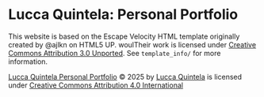 # Lucca Quintela: Personal Portfolio

This website is based on the Escape Velocity HTML template originally created by @ajlkn on HTML5 UP. 
woulTheir work is licensed under [Creative Commons Attribution 3.0 Unported](https://creativecommons.org/licenses/by/3.0/).
See `template_info/` for more information.

[Lucca Quintela Personal Portfolio](https://github.com/LuccaQuintela/LuccaQuintela.github.io) © 2025 by [Lucca Quintela](https://github.com/LuccaQuintela) is licensed under [Creative Commons Attribution 4.0 International](https://creativecommons.org/licenses/by/4.0/)